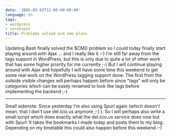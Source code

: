 ```yaml
---
date: '2005-05-03T12:00:00-00:00'
language: en
tags:
- wordpress
- zerokspot
title: Problems solved and new plans
---
```



Updating Bash finally solved the $CMD problem so I could today finally start playing around with Ajax ... and I really like it :-) I'm still far away from the tags support in WordPress, but this is only due to quite a lot of other work that has some higher priority for me currently ;-) But I will continue playing around with Ajax and hopefully I will have some time this weekend to get some real work on the WordPress tagging support done. The first from the outside visible changes will perhaps happen before since "tags" will only be categories which can be easily renamed to look like tags before implementing the backend ;-)

-------------------------------



Small sidenote: Since yesterday I'm also using Spurl again (which doesn't mean, that I don't use del.icio.us anymore ;-) ). So I will perhaps also write a small script which does exactly what the del.icio.us service does now but with Spurl: It takes the bookmarks I made today and posts them to my blog. Depending on my timetable this could also happen before this weekend :-)